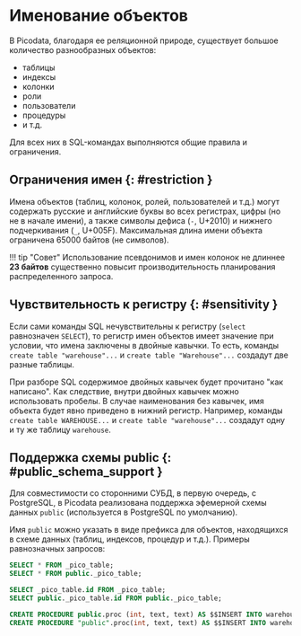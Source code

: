 # Именование объектов

В Picodata, благодаря ее реляционной природе, существует большое
количество разнообразных объектов:

- таблицы
- индексы
- колонки
- роли
- пользователи
- процедуры
- и т.д.

Для всех них в SQL-командах выполняются общие правила и ограничения.

## Ограничения имен {: #restriction }

Имена объектов (таблиц, колонок, ролей, пользователей и т.д.) могут
содержать русские и английские буквы во всех регистрах, цифры (но не в
начале имени), а также символы дефиса (`-`, U+2010) и нижнего
подчеркивания (`_`, U+005F). Максимальная длина имени объекта ограничена
65000 байтов (не символов).

!!! tip "Совет"
    Использование псевдонимов и имен колонок не длиннее **23 байтов**
    существенно повысит производительность планирования распределенного запроса.

## Чувствительность к регистру {: #sensitivity }

Если сами команды SQL нечувствительны к регистру (`select` равнозначен
`SELECT`), то регистр имен объектов имеет значение при условии, что
имена заключены в двойные кавычки. То есть, команды `create table
"warehouse"...` и `create table "Warehouse"...` создадут две разные
таблицы.

При разборе SQL содержимое двойных кавычек будет прочитано "как
написано". Как следствие, внутри двойных кавычек можно использовать
пробелы. В случае наименования без кавычек, имя объекта будет явно
приведено в нижний регистр. Например, команды `create table
WAREHOUSE...` и `create table "warehouse"...` создадут одну и ту же
таблицу `warehouse`.

## Поддержка схемы public {: #public_schema_support }

Для совместимости со сторонними СУБД, в первую очередь, с PostgreSQL, в
Picodata реализована поддержка эфемерной схемы данных `public`
(используется в PostgreSQL по умолчанию).

Имя `public` можно указать в виде префикса для объектов, находящихся в
схеме данных (таблиц, индексов, процедур и т.д.). Примеры равнозначных
запросов:

```sql title="Получение данных таблицы"
SELECT * FROM _pico_table;
SELECT * FROM public._pico_table;
```

```sql title="Получение данных колонки таблицы"
SELECT _pico_table.id FROM _pico_table;
SELECT public._pico_table.id FROM public._pico_table;
```

```sql title="Создание процедуры"
CREATE PROCEDURE public.proc (int, text, text) AS $$INSERT INTO warehouse VALUES($1, $2, $3)$$;
CREATE PROCEDURE "public".proc(int, text, text) AS $$INSERT INTO warehouse VALUES($1, $2, $3)$$;
```
